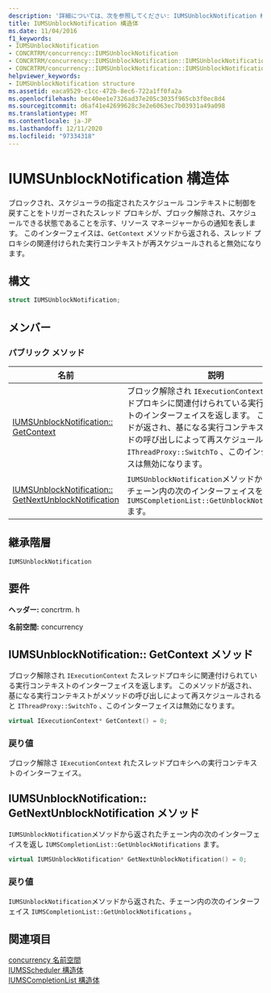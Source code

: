 ```yaml
---
description: '詳細については、次を参照してください: IUMSUnblockNotification 構造体'
title: IUMSUnblockNotification 構造体
ms.date: 11/04/2016
f1_keywords:
- IUMSUnblockNotification
- CONCRTRM/concurrency::IUMSUnblockNotification
- CONCRTRM/concurrency::IUMSUnblockNotification::IUMSUnblockNotification::GetContext
- CONCRTRM/concurrency::IUMSUnblockNotification::IUMSUnblockNotification::GetNextUnblockNotification
helpviewer_keywords:
- IUMSUnblockNotification structure
ms.assetid: eaca9529-c1cc-472b-8ec6-722a1ff0fa2a
ms.openlocfilehash: bec40ee1e7326ad37e205c3035f965cb3f0ec8d4
ms.sourcegitcommit: d6af41e42699628c3e2e6063ec7b03931a49a098
ms.translationtype: MT
ms.contentlocale: ja-JP
ms.lasthandoff: 12/11/2020
ms.locfileid: "97334318"
---
```

# <a name="iumsunblocknotification-structure"></a>IUMSUnblockNotification 構造体

ブロックされ、スケジューラの指定されたスケジュール コンテキストに制御を戻すことをトリガーされたスレッド プロキシが、ブロック解除され、スケジュールできる状態であることを示す、リソース マネージャーからの通知を表します。 このインターフェイスは、`GetContext` メソッドから返される、スレッド プロキシの関連付けられた実行コンテキストが再スケジュールされると無効になります。

## <a name="syntax"></a>構文

```cpp
struct IUMSUnblockNotification;
```

## <a name="members"></a>メンバー

### <a name="public-methods"></a>パブリック メソッド

|名前|説明|
|----------|-----------------|
|[IUMSUnblockNotification:: GetContext](#getcontext)|ブロック解除され `IExecutionContext` たスレッドプロキシに関連付けられている実行コンテキストのインターフェイスを返します。 このメソッドが返され、基になる実行コンテキストがメソッドの呼び出しによって再スケジュールされると `IThreadProxy::SwitchTo` 、このインターフェイスは無効になります。|
|[IUMSUnblockNotification:: GetNextUnblockNotification](#getnextunblocknotification)|`IUMSUnblockNotification`メソッドから返されたチェーン内の次のインターフェイスを返し `IUMSCompletionList::GetUnblockNotifications` ます。|

## <a name="inheritance-hierarchy"></a>継承階層

`IUMSUnblockNotification`

## <a name="requirements"></a>要件

**ヘッダー:** concrtrm. h

**名前空間:** concurrency

## <a name="iumsunblocknotificationgetcontext-method"></a><a name="getcontext"></a> IUMSUnblockNotification:: GetContext メソッド

ブロック解除され `IExecutionContext` たスレッドプロキシに関連付けられている実行コンテキストのインターフェイスを返します。 このメソッドが返され、基になる実行コンテキストがメソッドの呼び出しによって再スケジュールされると `IThreadProxy::SwitchTo` 、このインターフェイスは無効になります。

```cpp
virtual IExecutionContext* GetContext() = 0;
```

### <a name="return-value"></a>戻り値

ブロック解除さ `IExecutionContext` れたスレッドプロキシへの実行コンテキストのインターフェイス。

## <a name="iumsunblocknotificationgetnextunblocknotification-method"></a><a name="getnextunblocknotification"></a> IUMSUnblockNotification:: GetNextUnblockNotification メソッド

`IUMSUnblockNotification`メソッドから返されたチェーン内の次のインターフェイスを返し `IUMSCompletionList::GetUnblockNotifications` ます。

```cpp
virtual IUMSUnblockNotification* GetNextUnblockNotification() = 0;
```

### <a name="return-value"></a>戻り値

`IUMSUnblockNotification`メソッドから返された、チェーン内の次のインターフェイス `IUMSCompletionList::GetUnblockNotifications` 。

## <a name="see-also"></a>関連項目

[concurrency 名前空間](concurrency-namespace.md)<br/>
[IUMSScheduler 構造体](iumsscheduler-structure.md)<br/>
[IUMSCompletionList 構造体](iumscompletionlist-structure.md)

